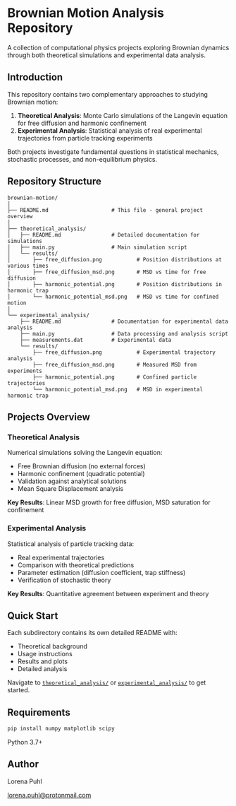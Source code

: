 # Brownian Motion Analysis Repository

A collection of computational physics projects exploring Brownian dynamics through both theoretical simulations and experimental data analysis.

## Introduction

This repository contains two complementary approaches to studying Brownian motion:

1. **Theoretical Analysis**: Monte Carlo simulations of the Langevin equation for free diffusion and harmonic confinement
2. **Experimental Analysis**: Statistical analysis of real experimental trajectories from particle tracking experiments

Both projects investigate fundamental questions in statistical mechanics, stochastic processes, and non-equilibrium physics.

## Repository Structure

```
brownian-motion/
│
├── README.md                    # This file - general project overview
│
├── theoretical_analysis/
│   ├── README.md                # Detailed documentation for simulations
│   ├── main.py                  # Main simulation script
│   └── results/
│       ├── free_diffusion.png           # Position distributions at various times
│       ├── free_diffusion_msd.png       # MSD vs time for free diffusion
│       ├── harmonic_potential.png       # Position distributions in harmonic trap
│       └── harmonic_potential_msd.png   # MSD vs time for confined motion
│
└── experimental_analysis/
    ├── README.md                # Documentation for experimental data analysis
    ├── main.py                  # Data processing and analysis script
    ├── measurements.dat         # Experimental data
    └── results/
        ├── free_diffusion.png           # Experimental trajectory analysis
        ├── free_diffusion_msd.png       # Measured MSD from experiments
        ├── harmonic_potential.png       # Confined particle trajectories
        └── harmonic_potential_msd.png   # MSD in experimental harmonic trap
```

## Projects Overview

### Theoretical Analysis
Numerical simulations solving the Langevin equation:
- Free Brownian diffusion (no external forces)
- Harmonic confinement (quadratic potential)
- Validation against analytical solutions
- Mean Square Displacement analysis

**Key Results**: Linear MSD growth for free diffusion, MSD saturation for confinement

### Experimental Analysis
Statistical analysis of particle tracking data:
- Real experimental trajectories
- Comparison with theoretical predictions
- Parameter estimation (diffusion coefficient, trap stiffness)
- Verification of stochastic theory

**Key Results**: Quantitative agreement between experiment and theory

## Quick Start

Each subdirectory contains its own detailed README with:
- Theoretical background
- Usage instructions
- Results and plots
- Detailed analysis

Navigate to [`theoretical_analysis/`](https://github.com/lorenapuhl/brownian-motion/tree/main/theoretical_analysis) or [`experimental_analysis/`](https://github.com/lorenapuhl/brownian-motion/tree/main/experimental_analysis) to get started.

## Requirements

```bash
pip install numpy matplotlib scipy
```

Python 3.7+

## Author

Lorena Puhl

lorena.puhl@protonmail.com
